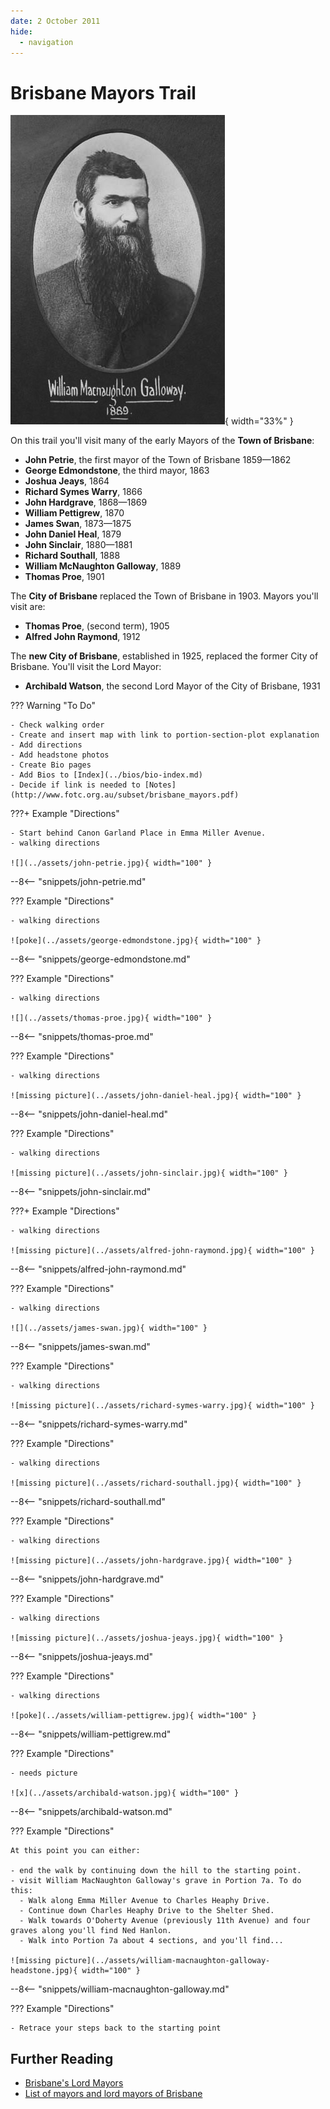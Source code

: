 ```yaml
---
date: 2 October 2011
hide:
  - navigation
---
```


# Brisbane Mayors Trail

![](../assets/william-macnaughton-galloway.jpg){ width="33%" }

On this trail you'll visit many of the early Mayors of the **Town of Brisbane**: 

- **John Petrie**, the first mayor of the Town of Brisbane 1859—1862
- **George Edmondstone**, the third mayor, 1863
- **Joshua Jeays**, 1864
- **Richard Symes Warry**, 1866
- **John Hardgrave**, 1868—1869
- **William Pettigrew**, 1870
- **James Swan**, 1873—1875
- **John Daniel Heal**, 1879
- **John Sinclair**, 1880—1881
- **Richard Southall**, 1888
- **William McNaughton Galloway**, 1889
- **Thomas Proe**, 1901

The **City of Brisbane** replaced the Town of Brisbane in 1903. Mayors you'll visit are: 

- **Thomas Proe**, (second term), 1905
- **Alfred John Raymond**, 1912

The **new City of Brisbane**, established in 1925, replaced the former City of Brisbane. You'll visit the Lord Mayor: 

- **Archibald Watson**, the second Lord Mayor of the City of Brisbane, 1931

??? Warning "To Do" 

    - Check walking order
    - Create and insert map with link to portion-section-plot explanation
    - Add directions
    - Add headstone photos
    - Create Bio pages
    - Add Bios to [Index](../bios/bio-index.md)
    - Decide if link is needed to [Notes](http://www.fotc.org.au/subset/brisbane_mayors.pdf)

???+ Example "Directions" 

    - Start behind Canon Garland Place in Emma Miller Avenue. 
    - walking directions
              
    ![](../assets/john-petrie.jpg){ width="100" }


--8<-- "snippets/john-petrie.md"

??? Example "Directions" 

    - walking directions 
              
    ![poke](../assets/george-edmondstone.jpg){ width="100" }


--8<-- "snippets/george-edmondstone.md"

??? Example "Directions" 

    - walking directions
              
    ![](../assets/thomas-proe.jpg){ width="100" }


--8<-- "snippets/thomas-proe.md"

??? Example "Directions" 

    - walking directions
              
    ![missing picture](../assets/john-daniel-heal.jpg){ width="100" }


--8<-- "snippets/john-daniel-heal.md"

??? Example "Directions" 

    - walking directions
              
    ![missing picture](../assets/john-sinclair.jpg){ width="100" }


--8<-- "snippets/john-sinclair.md"

???+ Example "Directions" 

    - walking directions
              
    ![missing picture](../assets/alfred-john-raymond.jpg){ width="100" }


--8<-- "snippets/alfred-john-raymond.md"

??? Example "Directions" 

    - walking directions
              
    ![](../assets/james-swan.jpg){ width="100" }


--8<-- "snippets/james-swan.md"  

??? Example "Directions" 

    - walking directions
              
    ![missing picture](../assets/richard-symes-warry.jpg){ width="100" }


--8<-- "snippets/richard-symes-warry.md"  

??? Example "Directions" 

    - walking directions
              
    ![missing picture](../assets/richard-southall.jpg){ width="100" }


--8<-- "snippets/richard-southall.md"  

??? Example "Directions" 

    - walking directions
              
    ![missing picture](../assets/john-hardgrave.jpg){ width="100" }


--8<-- "snippets/john-hardgrave.md"  

??? Example "Directions" 

    - walking directions
              
    ![missing picture](../assets/joshua-jeays.jpg){ width="100" }


--8<-- "snippets/joshua-jeays.md"  

??? Example "Directions" 

    - walking directions
              
    ![poke](../assets/william-pettigrew.jpg){ width="100" }


--8<-- "snippets/william-pettigrew.md"  

??? Example "Directions" 

    - needs picture
              
    ![x](../assets/archibald-watson.jpg){ width="100" }


--8<-- "snippets/archibald-watson.md"  

??? Example "Directions" 

    At this point you can either: 
    
    - end the walk by continuing down the hill to the starting point.
    - visit William MacNaughton Galloway's grave in Portion 7a. To do this: 
      - Walk along Emma Miller Avenue to Charles Heaphy Drive.
      - Continue down Charles Heaphy Drive to the Shelter Shed.
      - Walk towards O'Doherty Avenue (previously 11th Avenue) and four graves along you'll find Ned Hanlon. 
      - Walk into Portion 7a about 4 sections, and you'll find...

    ![missing picture](../assets/william-macnaughton-galloway-headstone.jpg){ width="100" }

--8<-- "snippets/william-macnaughton-galloway.md"  

??? Example "Directions" 

    - Retrace your steps back to the starting point

## Further Reading

- [Brisbane's Lord Mayors](https://www.brisbane.qld.gov.au/about-council/council-information-and-rates/council-history/brisbanes-lord-mayors)
- [List of mayors and lord mayors of Brisbane](https://en.wikipedia.org/wiki/List_of_mayors_and_lord_mayors_of_Brisbane)
